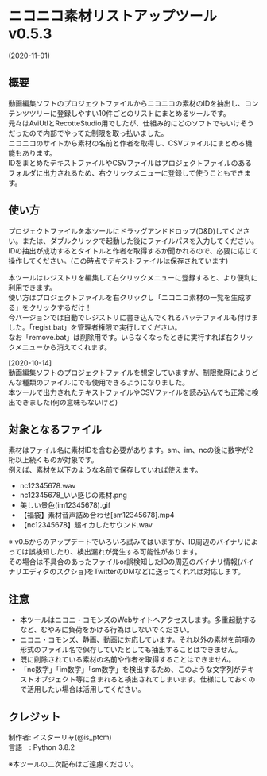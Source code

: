 
# ニコニコ素材リストアップツール v0.5.3
(2020-11-01)

## 概要

動画編集ソフトのプロジェクトファイルからニコニコの素材のIDを抽出し、コンテンツツリーに登録しやすい10件ごとのリストにまとめるツールです。  
元々はAviUtlとRecotteStudio用でしたが、仕組み的にどのソフトでもいけそうだったので内部でやってた制限を取っ払いました。  
ニコニコのサイトから素材の名前と作者を取得し、CSVファイルにまとめる機能もあります。  
IDをまとめたテキストファイルやCSVファイルはプロジェクトファイルのあるフォルダに出力されるため、右クリックメニューに登録して使うこともできます。

## 使い方

プロジェクトファイルを本ツールにドラッグアンドドロップ(D&D)してください。または、ダブルクリックで起動した後にファイルパスを入力してください。  
IDの抽出が成功するとタイトルと作者を取得するか聞かれるので、必要に応じて操作してください。(この時点でテキストファイルは保存されています)

本ツールはレジストリを編集して右クリックメニューに登録すると、より便利に利用できます。  
使い方はプロジェクトファイルを右クリックし「ニコニコ素材の一覧を生成する」をクリックするだけ！  
今バージョンでは自動でレジストリに書き込んでくれるバッチファイルも付けました。「regist.bat」を管理者権限で実行してください。  
なお「remove.bat」は削除用です。いらなくなったときに実行すれば右クリックメニューから消えてくれます。

[2020-10-14]  
動画編集ソフトのプロジェクトファイルを想定していますが、制限撤廃によりどんな種類のファイルにでも使用できるようになりました。  
本ツールで出力されたテキストファイルやCSVファイルを読み込んでも正常に検出できました(何の意味もないけど)

## 対象となるファイル

素材はファイル名に素材IDを含む必要があります。sm、im、ncの後に数字が2桁以上続くものが対象です。  
例えば、素材を以下のような名前で保存していれば使えます。

+ nc12345678.wav
+ nc12345678_いい感じの素材.png
+ 美しい景色(im12345678).gif
+ 【福袋】素材音声詰め合わせ[sm12345678].mp4
+ 【nc12345678】超イカしたサウンド.wav

※ v0.5からのアップデートでいろいろ試みてはいますが、ID周辺のバイナリによっては誤検知したり、検出漏れが発生する可能性があります。  
その場合は不具合のあったファイルor誤検知したIDの周辺のバイナリ情報(バイナリエディタのスクショ)をTwitterのDMなどに送ってくれれば対応します。

## 注意

+ 本ツールはニコニ・コモンズのWebサイトへアクセスします。多重起動するなど、むやみに負荷をかける行為はしないでください。
+ ニコニ・コモンズ、静画、動画に対応しています。それ以外の素材を前項の形式のファイル名で保存していたとしても抽出することはできません。
+ 既に削除されている素材の名前や作者を取得することはできません。
+ 「nc数字」「im数字」「sm数字」を検出するため、このような文字列がテキストオブジェクト等に含まれると検出されてしまいます。仕様にしておくので活用したい場合は活用してください。

## クレジット

制作者: イスターリャ(@is_ptcm)  
言語　: Python 3.8.2

※本ツールの二次配布はご遠慮ください。
